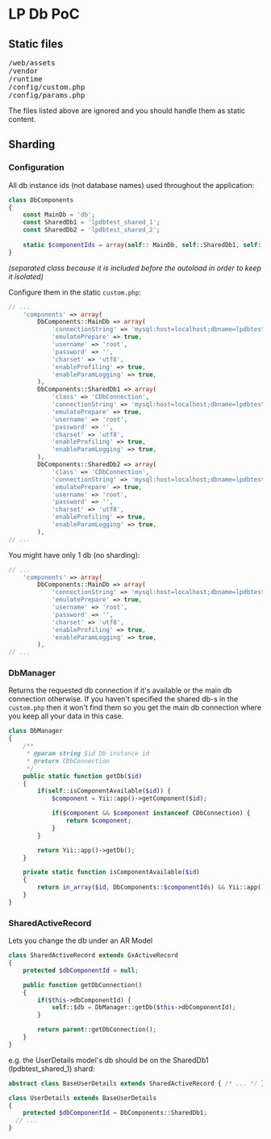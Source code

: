 # LP Db PoC

## Static files

<pre>
/web/assets
/vendor
/runtime
/config/custom.php
/config/params.php
</pre>

The files listed above are ignored and you should handle them as static content.

## Sharding

### Configuration 

All db instance ids (not database names) used throughout the application:

```php
class DbComponents
{
    const MainDb = 'db';
    const SharedDb1 = 'lpdbtest_shared_1';
    const SharedDb2 = 'lpdbtest_shared_2';
    
    static $componentIds = array(self:: MainDb, self::SharedDb1, self::SharedDb2);
}
```

*(separated class because it is included before the autoload in order to keep it isolated)*

Configure them in the static <code>custom.php</code>:

```php
// ...
    'components' => array(
        DbComponents::MainDb => array(
            'connectionString' => 'mysql:host=localhost;dbname=lpdbtest',
            'emulatePrepare' => true,
            'username' => 'root',
            'password' => '',
            'charset' => 'utf8',
            'enableProfiling' => true,
            'enableParamLogging' => true,
        ),
        DbComponents::SharedDb1 => array(
            'class' => 'CDbConnection',
            'connectionString' => 'mysql:host=localhost;dbname=lpdbtest_shared_1',
            'emulatePrepare' => true,
            'username' => 'root',
            'password' => '',
            'charset' => 'utf8',
            'enableProfiling' => true,
            'enableParamLogging' => true,
        ),
        DbComponents::SharedDb2 => array(
            'class' => 'CDbConnection',
            'connectionString' => 'mysql:host=localhost;dbname=lpdbtest_shared_2',
            'emulatePrepare' => true,
            'username' => 'root',
            'password' => '',
            'charset' => 'utf8',
            'enableProfiling' => true,
            'enableParamLogging' => true,
        ),
// ...
```

You might have only 1 db (no sharding):

```php
// ...
    'components' => array(
        DbComponents::MainDb => array(
            'connectionString' => 'mysql:host=localhost;dbname=lpdbtest_full',
            'emulatePrepare' => true,
            'username' => 'root',
            'password' => '',
            'charset' => 'utf8',
            'enableProfiling' => true,
            'enableParamLogging' => true,
        ),
// ...
```

### DbManager

Returns the requested db connection if it's available or the main db connection otherwise. If you haven't specified the shared db-s in the <code>custom.php</code> then it won't find them so you get the main db connection where you keep all your data in this case.

```php
class DbManager
{
    /**
     * @param string $id Db instance id
     * @return CDbConnection
     */
    public static function getDb($id)
    {
        if(self::isComponentAvailable($id)) {
            $component = Yii::app()->getComponent($id);

            if($component && $component instanceof CDbConnection) {
                return $component;
            }
        }

        return Yii::app()->getDb();
    }

    private static function isComponentAvailable($id)
    {
        return in_array($id, DbComponents::$componentIds) && Yii::app()->hasComponent($id);
    }
}
```

### SharedActiveRecord

Lets you change the db under an AR Model

```php
class SharedActiveRecord extends GxActiveRecord
{
    protected $dbComponentId = null;

    public function getDbConnection()
    {
        if($this->dbComponentId) {
            self::$db = DbManager::getDb($this->dbComponentId);
        }

        return parent::getDbConnection();
    }
}
```

e.g. the UserDetails model's db should be on the SharedDb1 (lpdbtest_shared_1) shard:

```php
abstract class BaseUserDetails extends SharedActiveRecord { /* ... */ }
```

```php
class UserDetails extends BaseUserDetails
{
	protected $dbComponentId = DbComponents::SharedDb1;
  // ...
}
```
